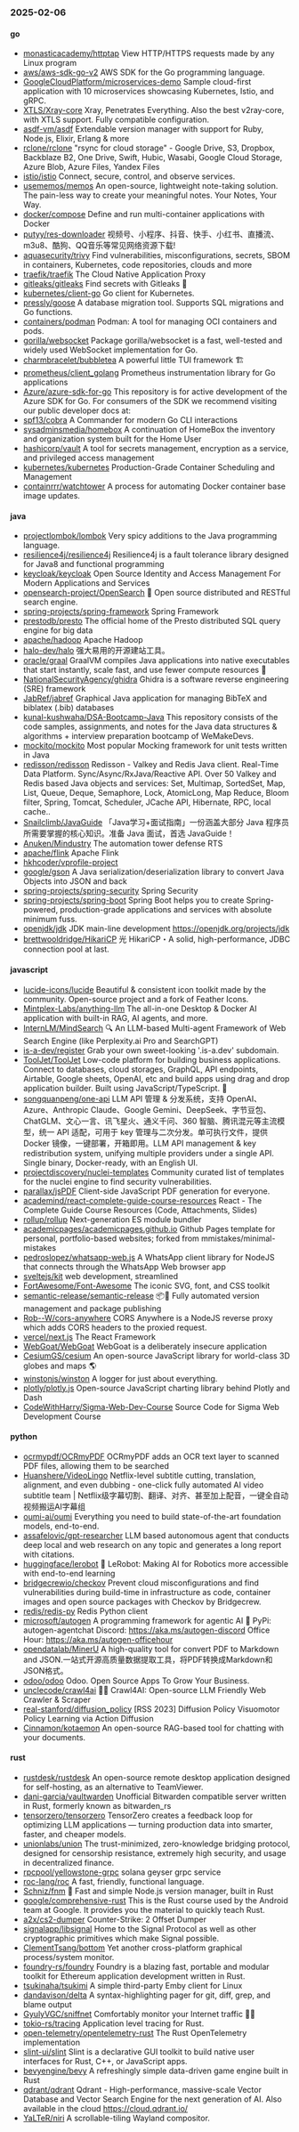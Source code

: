 ### 2025-02-06

#### go
* [monasticacademy/httptap](https://github.com/monasticacademy/httptap) View HTTP/HTTPS requests made by any Linux program
* [aws/aws-sdk-go-v2](https://github.com/aws/aws-sdk-go-v2) AWS SDK for the Go programming language.
* [GoogleCloudPlatform/microservices-demo](https://github.com/GoogleCloudPlatform/microservices-demo) Sample cloud-first application with 10 microservices showcasing Kubernetes, Istio, and gRPC.
* [XTLS/Xray-core](https://github.com/XTLS/Xray-core) Xray, Penetrates Everything. Also the best v2ray-core, with XTLS support. Fully compatible configuration.
* [asdf-vm/asdf](https://github.com/asdf-vm/asdf) Extendable version manager with support for Ruby, Node.js, Elixir, Erlang & more
* [rclone/rclone](https://github.com/rclone/rclone) "rsync for cloud storage" - Google Drive, S3, Dropbox, Backblaze B2, One Drive, Swift, Hubic, Wasabi, Google Cloud Storage, Azure Blob, Azure Files, Yandex Files
* [istio/istio](https://github.com/istio/istio) Connect, secure, control, and observe services.
* [usememos/memos](https://github.com/usememos/memos) An open-source, lightweight note-taking solution. The pain-less way to create your meaningful notes. Your Notes, Your Way.
* [docker/compose](https://github.com/docker/compose) Define and run multi-container applications with Docker
* [putyy/res-downloader](https://github.com/putyy/res-downloader) 视频号、小程序、抖音、快手、小红书、直播流、m3u8、酷狗、QQ音乐等常见网络资源下载!
* [aquasecurity/trivy](https://github.com/aquasecurity/trivy) Find vulnerabilities, misconfigurations, secrets, SBOM in containers, Kubernetes, code repositories, clouds and more
* [traefik/traefik](https://github.com/traefik/traefik) The Cloud Native Application Proxy
* [gitleaks/gitleaks](https://github.com/gitleaks/gitleaks) Find secrets with Gitleaks 🔑
* [kubernetes/client-go](https://github.com/kubernetes/client-go) Go client for Kubernetes.
* [pressly/goose](https://github.com/pressly/goose) A database migration tool. Supports SQL migrations and Go functions.
* [containers/podman](https://github.com/containers/podman) Podman: A tool for managing OCI containers and pods.
* [gorilla/websocket](https://github.com/gorilla/websocket) Package gorilla/websocket is a fast, well-tested and widely used WebSocket implementation for Go.
* [charmbracelet/bubbletea](https://github.com/charmbracelet/bubbletea) A powerful little TUI framework 🏗
* [prometheus/client_golang](https://github.com/prometheus/client_golang) Prometheus instrumentation library for Go applications
* [Azure/azure-sdk-for-go](https://github.com/Azure/azure-sdk-for-go) This repository is for active development of the Azure SDK for Go. For consumers of the SDK we recommend visiting our public developer docs at:
* [spf13/cobra](https://github.com/spf13/cobra) A Commander for modern Go CLI interactions
* [sysadminsmedia/homebox](https://github.com/sysadminsmedia/homebox) A continuation of HomeBox the inventory and organization system built for the Home User
* [hashicorp/vault](https://github.com/hashicorp/vault) A tool for secrets management, encryption as a service, and privileged access management
* [kubernetes/kubernetes](https://github.com/kubernetes/kubernetes) Production-Grade Container Scheduling and Management
* [containrrr/watchtower](https://github.com/containrrr/watchtower) A process for automating Docker container base image updates.

#### java
* [projectlombok/lombok](https://github.com/projectlombok/lombok) Very spicy additions to the Java programming language.
* [resilience4j/resilience4j](https://github.com/resilience4j/resilience4j) Resilience4j is a fault tolerance library designed for Java8 and functional programming
* [keycloak/keycloak](https://github.com/keycloak/keycloak) Open Source Identity and Access Management For Modern Applications and Services
* [opensearch-project/OpenSearch](https://github.com/opensearch-project/OpenSearch) 🔎 Open source distributed and RESTful search engine.
* [spring-projects/spring-framework](https://github.com/spring-projects/spring-framework) Spring Framework
* [prestodb/presto](https://github.com/prestodb/presto) The official home of the Presto distributed SQL query engine for big data
* [apache/hadoop](https://github.com/apache/hadoop) Apache Hadoop
* [halo-dev/halo](https://github.com/halo-dev/halo) 强大易用的开源建站工具。
* [oracle/graal](https://github.com/oracle/graal) GraalVM compiles Java applications into native executables that start instantly, scale fast, and use fewer compute resources 🚀
* [NationalSecurityAgency/ghidra](https://github.com/NationalSecurityAgency/ghidra) Ghidra is a software reverse engineering (SRE) framework
* [JabRef/jabref](https://github.com/JabRef/jabref) Graphical Java application for managing BibTeX and biblatex (.bib) databases
* [kunal-kushwaha/DSA-Bootcamp-Java](https://github.com/kunal-kushwaha/DSA-Bootcamp-Java) This repository consists of the code samples, assignments, and notes for the Java data structures & algorithms + interview preparation bootcamp of WeMakeDevs.
* [mockito/mockito](https://github.com/mockito/mockito) Most popular Mocking framework for unit tests written in Java
* [redisson/redisson](https://github.com/redisson/redisson) Redisson - Valkey and Redis Java client. Real-Time Data Platform. Sync/Async/RxJava/Reactive API. Over 50 Valkey and Redis based Java objects and services: Set, Multimap, SortedSet, Map, List, Queue, Deque, Semaphore, Lock, AtomicLong, Map Reduce, Bloom filter, Spring, Tomcat, Scheduler, JCache API, Hibernate, RPC, local cache..
* [Snailclimb/JavaGuide](https://github.com/Snailclimb/JavaGuide) 「Java学习+面试指南」一份涵盖大部分 Java 程序员所需要掌握的核心知识。准备 Java 面试，首选 JavaGuide！
* [Anuken/Mindustry](https://github.com/Anuken/Mindustry) The automation tower defense RTS
* [apache/flink](https://github.com/apache/flink) Apache Flink
* [hkhcoder/vprofile-project](https://github.com/hkhcoder/vprofile-project)
* [google/gson](https://github.com/google/gson) A Java serialization/deserialization library to convert Java Objects into JSON and back
* [spring-projects/spring-security](https://github.com/spring-projects/spring-security) Spring Security
* [spring-projects/spring-boot](https://github.com/spring-projects/spring-boot) Spring Boot helps you to create Spring-powered, production-grade applications and services with absolute minimum fuss.
* [openjdk/jdk](https://github.com/openjdk/jdk) JDK main-line development https://openjdk.org/projects/jdk
* [brettwooldridge/HikariCP](https://github.com/brettwooldridge/HikariCP) 光 HikariCP・A solid, high-performance, JDBC connection pool at last.

#### javascript
* [lucide-icons/lucide](https://github.com/lucide-icons/lucide) Beautiful & consistent icon toolkit made by the community. Open-source project and a fork of Feather Icons.
* [Mintplex-Labs/anything-llm](https://github.com/Mintplex-Labs/anything-llm) The all-in-one Desktop & Docker AI application with built-in RAG, AI agents, and more.
* [InternLM/MindSearch](https://github.com/InternLM/MindSearch) 🔍 An LLM-based Multi-agent Framework of Web Search Engine (like Perplexity.ai Pro and SearchGPT)
* [is-a-dev/register](https://github.com/is-a-dev/register) Grab your own sweet-looking '.is-a.dev' subdomain.
* [ToolJet/ToolJet](https://github.com/ToolJet/ToolJet) Low-code platform for building business applications. Connect to databases, cloud storages, GraphQL, API endpoints, Airtable, Google sheets, OpenAI, etc and build apps using drag and drop application builder. Built using JavaScript/TypeScript. 🚀
* [songquanpeng/one-api](https://github.com/songquanpeng/one-api) LLM API 管理 & 分发系统，支持 OpenAI、Azure、Anthropic Claude、Google Gemini、DeepSeek、字节豆包、ChatGLM、文心一言、讯飞星火、通义千问、360 智脑、腾讯混元等主流模型，统一 API 适配，可用于 key 管理与二次分发。单可执行文件，提供 Docker 镜像，一键部署，开箱即用。LLM API management & key redistribution system, unifying multiple providers under a single API. Single binary, Docker-ready, with an English UI.
* [projectdiscovery/nuclei-templates](https://github.com/projectdiscovery/nuclei-templates) Community curated list of templates for the nuclei engine to find security vulnerabilities.
* [parallax/jsPDF](https://github.com/parallax/jsPDF) Client-side JavaScript PDF generation for everyone.
* [academind/react-complete-guide-course-resources](https://github.com/academind/react-complete-guide-course-resources) React - The Complete Guide Course Resources (Code, Attachments, Slides)
* [rollup/rollup](https://github.com/rollup/rollup) Next-generation ES module bundler
* [academicpages/academicpages.github.io](https://github.com/academicpages/academicpages.github.io) Github Pages template for personal, portfolio-based websites; forked from mmistakes/minimal-mistakes
* [pedroslopez/whatsapp-web.js](https://github.com/pedroslopez/whatsapp-web.js) A WhatsApp client library for NodeJS that connects through the WhatsApp Web browser app
* [sveltejs/kit](https://github.com/sveltejs/kit) web development, streamlined
* [FortAwesome/Font-Awesome](https://github.com/FortAwesome/Font-Awesome) The iconic SVG, font, and CSS toolkit
* [semantic-release/semantic-release](https://github.com/semantic-release/semantic-release) 📦🚀 Fully automated version management and package publishing
* [Rob--W/cors-anywhere](https://github.com/Rob--W/cors-anywhere) CORS Anywhere is a NodeJS reverse proxy which adds CORS headers to the proxied request.
* [vercel/next.js](https://github.com/vercel/next.js) The React Framework
* [WebGoat/WebGoat](https://github.com/WebGoat/WebGoat) WebGoat is a deliberately insecure application
* [CesiumGS/cesium](https://github.com/CesiumGS/cesium) An open-source JavaScript library for world-class 3D globes and maps 🌎
* [winstonjs/winston](https://github.com/winstonjs/winston) A logger for just about everything.
* [plotly/plotly.js](https://github.com/plotly/plotly.js) Open-source JavaScript charting library behind Plotly and Dash
* [CodeWithHarry/Sigma-Web-Dev-Course](https://github.com/CodeWithHarry/Sigma-Web-Dev-Course) Source Code for Sigma Web Development Course

#### python
* [ocrmypdf/OCRmyPDF](https://github.com/ocrmypdf/OCRmyPDF) OCRmyPDF adds an OCR text layer to scanned PDF files, allowing them to be searched
* [Huanshere/VideoLingo](https://github.com/Huanshere/VideoLingo) Netflix-level subtitle cutting, translation, alignment, and even dubbing - one-click fully automated AI video subtitle team | Netflix级字幕切割、翻译、对齐、甚至加上配音，一键全自动视频搬运AI字幕组
* [oumi-ai/oumi](https://github.com/oumi-ai/oumi) Everything you need to build state-of-the-art foundation models, end-to-end.
* [assafelovic/gpt-researcher](https://github.com/assafelovic/gpt-researcher) LLM based autonomous agent that conducts deep local and web research on any topic and generates a long report with citations.
* [huggingface/lerobot](https://github.com/huggingface/lerobot) 🤗 LeRobot: Making AI for Robotics more accessible with end-to-end learning
* [bridgecrewio/checkov](https://github.com/bridgecrewio/checkov) Prevent cloud misconfigurations and find vulnerabilities during build-time in infrastructure as code, container images and open source packages with Checkov by Bridgecrew.
* [redis/redis-py](https://github.com/redis/redis-py) Redis Python client
* [microsoft/autogen](https://github.com/microsoft/autogen) A programming framework for agentic AI 🤖 PyPi: autogen-agentchat Discord: https://aka.ms/autogen-discord Office Hour: https://aka.ms/autogen-officehour
* [opendatalab/MinerU](https://github.com/opendatalab/MinerU) A high-quality tool for convert PDF to Markdown and JSON.一站式开源高质量数据提取工具，将PDF转换成Markdown和JSON格式。
* [odoo/odoo](https://github.com/odoo/odoo) Odoo. Open Source Apps To Grow Your Business.
* [unclecode/crawl4ai](https://github.com/unclecode/crawl4ai) 🚀🤖 Crawl4AI: Open-source LLM Friendly Web Crawler & Scraper
* [real-stanford/diffusion_policy](https://github.com/real-stanford/diffusion_policy) [RSS 2023] Diffusion Policy Visuomotor Policy Learning via Action Diffusion
* [Cinnamon/kotaemon](https://github.com/Cinnamon/kotaemon) An open-source RAG-based tool for chatting with your documents.

#### rust
* [rustdesk/rustdesk](https://github.com/rustdesk/rustdesk) An open-source remote desktop application designed for self-hosting, as an alternative to TeamViewer.
* [dani-garcia/vaultwarden](https://github.com/dani-garcia/vaultwarden) Unofficial Bitwarden compatible server written in Rust, formerly known as bitwarden_rs
* [tensorzero/tensorzero](https://github.com/tensorzero/tensorzero) TensorZero creates a feedback loop for optimizing LLM applications — turning production data into smarter, faster, and cheaper models.
* [unionlabs/union](https://github.com/unionlabs/union) The trust-minimized, zero-knowledge bridging protocol, designed for censorship resistance, extremely high security, and usage in decentralized finance.
* [rpcpool/yellowstone-grpc](https://github.com/rpcpool/yellowstone-grpc) solana geyser grpc service
* [roc-lang/roc](https://github.com/roc-lang/roc) A fast, friendly, functional language.
* [Schniz/fnm](https://github.com/Schniz/fnm) 🚀 Fast and simple Node.js version manager, built in Rust
* [google/comprehensive-rust](https://github.com/google/comprehensive-rust) This is the Rust course used by the Android team at Google. It provides you the material to quickly teach Rust.
* [a2x/cs2-dumper](https://github.com/a2x/cs2-dumper) Counter-Strike: 2 Offset Dumper
* [signalapp/libsignal](https://github.com/signalapp/libsignal) Home to the Signal Protocol as well as other cryptographic primitives which make Signal possible.
* [ClementTsang/bottom](https://github.com/ClementTsang/bottom) Yet another cross-platform graphical process/system monitor.
* [foundry-rs/foundry](https://github.com/foundry-rs/foundry) Foundry is a blazing fast, portable and modular toolkit for Ethereum application development written in Rust.
* [tsukinaha/tsukimi](https://github.com/tsukinaha/tsukimi) A simple third-party Emby client for Linux
* [dandavison/delta](https://github.com/dandavison/delta) A syntax-highlighting pager for git, diff, grep, and blame output
* [GyulyVGC/sniffnet](https://github.com/GyulyVGC/sniffnet) Comfortably monitor your Internet traffic 🕵️‍♂️
* [tokio-rs/tracing](https://github.com/tokio-rs/tracing) Application level tracing for Rust.
* [open-telemetry/opentelemetry-rust](https://github.com/open-telemetry/opentelemetry-rust) The Rust OpenTelemetry implementation
* [slint-ui/slint](https://github.com/slint-ui/slint) Slint is a declarative GUI toolkit to build native user interfaces for Rust, C++, or JavaScript apps.
* [bevyengine/bevy](https://github.com/bevyengine/bevy) A refreshingly simple data-driven game engine built in Rust
* [qdrant/qdrant](https://github.com/qdrant/qdrant) Qdrant - High-performance, massive-scale Vector Database and Vector Search Engine for the next generation of AI. Also available in the cloud https://cloud.qdrant.io/
* [YaLTeR/niri](https://github.com/YaLTeR/niri) A scrollable-tiling Wayland compositor.
